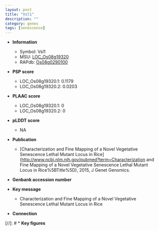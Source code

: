 ```yaml
---
layout: post
title: "Vsl1"
description: ""
category: genes
tags: [senescence]
---
```


* **Information**  
    + Symbol: Vsl1  
    + MSU: [LOC_Os08g19320](http://rice.plantbiology.msu.edu/cgi-bin/ORF_infopage.cgi?orf=LOC_Os08g19320)  
    + RAPdb: [Os08g0290100](http://rapdb.dna.affrc.go.jp/viewer/gbrowse_details/irgsp1?name=Os08g0290100)  

* **PSP score**  
    + LOC_Os08g19320.1: 0.1179 
    + LOC_Os08g19320.2: 0.0203 

* **PLAAC score**  
    + LOC_Os08g19320.1: 0 
    + LOC_Os08g19320.2: 0 

* **pLDDT score**
    + NA


* **Publication**  
    + [Characterization and Fine Mapping of a Novel Vegetative Senescence Lethal Mutant Locus in Rice](http://www.ncbi.nlm.nih.gov/pubmed?term=Characterization and Fine Mapping of a Novel Vegetative Senescence Lethal Mutant Locus in Rice%5BTitle%5D), 2015, J Genet Genomics.

* **Genbank accession number**  

* **Key message**  
    + Characterization and Fine Mapping of a Novel Vegetative Senescence Lethal Mutant Locus in Rice

* **Connection**  

[//]: # * **Key figures**  



